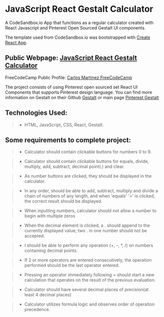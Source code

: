 # JavaScript React Gestalt Calculator
A CodeSandbox.io App that functions as a regular calculator created with React Javascript and Pinterest Open Sourced Gestalt UI components.

The template used from CodeSandbox.io was bootstrapped with [Create React App](https://github.com/facebookincubator/create-react-app).

## Public Webpage: [JavaScript React Gestalt Calculator](https://71192wyq41.codesandbox.io) 

FreeCodeCamp Public Profile: [Carlos Martinez FreeCodeCamp](https://www.freecodecamp.org/carlitos)
 
  The project consists of using Pinterest open sourced set React UI Components that supports Pinterest design language.  You can find more information on Gestalt on their Github [Gestalt](https://github.com/pinterest/gestalt) or main page [Pinterest Gestalt](https://pinterest.github.io/gestalt/#/)

## Technologies Used:
> * HTML, JavaScript, CSS, React, Gestalt.  


## Some requirements to complete project:
> * Calculator should contain clickable buttons for numbers 0 to 9. 

>  * Calculator should contain clickable buttons for equals, divide, multiply, add, subtract, decimal point(.) and clear.

>  * As number buttons are clicked, they should be displayed in the calculator.

> * In any order, should be able to add, subtract, multiply and divide a chain of numbers of any length, and when 'equals' '=' is clicked, the correct result should be displayed.

> * When inputting numbers, calculator should not allow a number to begin with multiple zeros

> * When the decimal element is clicked, a . should append to the currently displayed value; two . in one number should not be accepted.

> * I should be able to perform any operation (+, -, *, /) on numbers containing decimal points.

> * If 2 or more operators are entered consecutively, the operation performed should be the last operator entered.

> * Pressing an operator immediately following = should start a new calculation that operates on the result of the previous evaluation.

> * Calculator should have several decimal places of precision(at least 4 decimal places)

> * Calculator utilizes formula logic and observes order of operation precedence.
